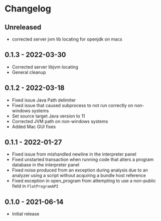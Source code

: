 # Changelog

## Unreleased
- corrected server jvm lib locating for openjdk on macs

## 0.1.3 - 2022-03-30
- Corrected server libjvm locating
- General cleanup

## 0.1.2 - 2022-03-18
- Fixed issue Java Path delimiter
- Fixed issue that caused subprocess to not run correctly on non-windows systems
- Set source target Java version to 11
- Corrected JVM path on non-windows systems
- Added Mac GUI fixes

## 0.1.1 - 2022-01-27
- Fixed issue from mishandled newline in the interpreter panel
- Fixed unstarted transaction when running code that alters a program database in the interpreter panel
- Fixed noise produced from an exception during analysis due to an analyzer using a script without acquiring a bundle host reference
- Fixed exception in open_program from attempting to use a non-public field in `FlatProgramAPI`

## 0.1.0 - 2021-06-14
- Initial release

[Unreleased]: https://github.com/Defense-Cyber-Crime-Center/pyhidra/compare/0.1.3...HEAD
